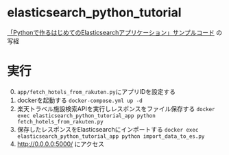 # elasticsearch_python_tutorial
[「Pythonで作るはじめてのElasticsearchアプリケーション」サンプルコード](https://github.com/chaingng/elasticsearch_python_tutorial) の写経

# 実行
0. `app/fetch_hotels_from_rakuten.py`にアプリIDを設定する
1. dockerを起動する `docker-compose.yml up -d`
2. 楽天トラベル施設検索APIを実行しレスポンスをファイル保存する `docker exec elasticsearch_python_tutorial_app python fetch_hotels_from_rakuten.py`
3. 保存したレスポンスをElasticsearchにインポートする `docker exec elasticsearch_python_tutorial_app python import_data_to_es.py`
4. http://0.0.0.0:5000/ にアクセス
